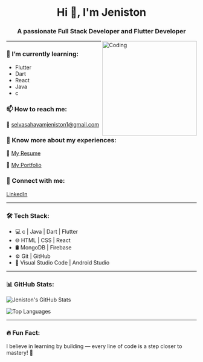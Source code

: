 <h1 align="center">Hi 👋, I'm Jeniston</h1>
<h3 align="center">A passionate Full Stack Developer and Flutter Developer</h3>

<img align="right" alt="Coding" width="250" src="https://cdn.dribbble.com/users/1162077/screenshots/3848914/media/7ed7d5ca7b8fb3c9e5f6c07b4e6f8248.gif" />

---

### 🌱 I’m currently learning:
- Flutter  
- Dart 
- React
- Java
- c
 

### 📫 How to reach me:
📧 [selvasahayamjeniston1@gmail.com](mailto:selvasahayamjeniston1@gmail.com)

### 📄 Know more about my experiences:
📃 [My Resume](#) <!-- Replace `#` with your actual resume link -->

📃 [My Portfolio](#)

### 🔗 Connect with me:
[LinkedIn](#) <!-- Replace `#` with your actual LinkedIn link -->

---

### 🛠️ Tech Stack:
- 💻 c | Java | Dart | Flutter 
- 🌐 HTML | CSS | React 
- 🛢️ MongoDB | Firebase 
- ⚙️ Git | GitHub  
- 🔧 Visual Studio Code | Android Studio

---

### 📊 GitHub Stats:
![Jeniston's GitHub Stats](https://github-readme-stats.vercel.app/api?username=Jeniston007&show_icons=true&theme=radical)

![Top Languages](https://github-readme-stats.vercel.app/api/top-langs/?username=Jeniston007&layout=compact&theme=radical)

---

### 🔥 Fun Fact:
I believe in learning by building — every line of code is a step closer to mastery! 🚀
